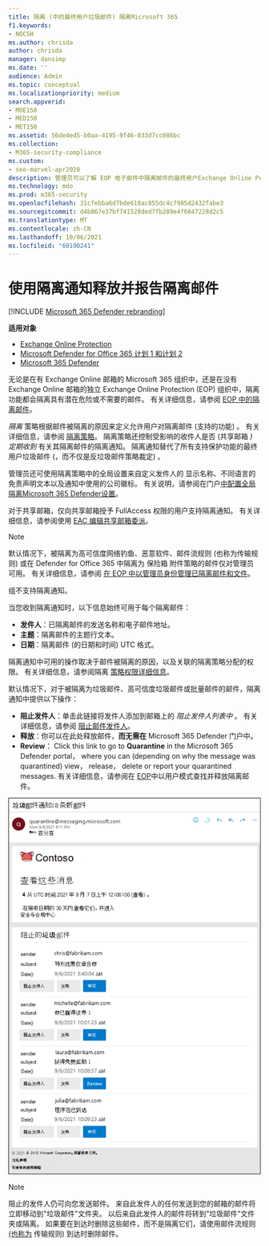 ```yaml
---
title: 隔离 (中的最终用户垃圾邮件) 隔离Microsoft 365
f1.keywords:
- NOCSH
ms.author: chrisda
author: chrisda
manager: dansimp
ms.date: ''
audience: Admin
ms.topic: conceptual
ms.localizationpriority: medium
search.appverid:
- MOE150
- MED150
- MET150
ms.assetid: 56de4ed5-b0aa-4195-9f46-033d7cc086bc
ms.collection:
- M365-security-compliance
ms.custom:
- seo-marvel-apr2020
description: 管理员可以了解 EOP 电子邮件中隔离邮件的最终用户Exchange Online Protection () 。
ms.technology: mdo
ms.prod: m365-security
ms.openlocfilehash: 31cfebba6d7bde610ac855dc4c7985d2432fabe3
ms.sourcegitcommit: d4b867e37bf741528ded7fb289e4f6847228d2c5
ms.translationtype: MT
ms.contentlocale: zh-CN
ms.lasthandoff: 10/06/2021
ms.locfileid: "60190241"
---
```

# <a name="use-quarantine-notifications-to-release-and-report-quarantined-messages"></a>使用隔离通知释放并报告隔离邮件

[!INCLUDE [Microsoft 365 Defender rebranding](../includes/microsoft-defender-for-office.md)]

**适用对象**
- [Exchange Online Protection](exchange-online-protection-overview.md)
- [Microsoft Defender for Office 365 计划 1 和计划 2](defender-for-office-365.md)
- [Microsoft 365 Defender](../defender/microsoft-365-defender.md)

无论是在有 Exchange Online 邮箱的 Microsoft 365 组织中，还是在没有 Exchange Online 邮箱的独立 Exchange Online Protection (EOP) 组织中，隔离功能都会隔离具有潜在危险或不需要的邮件。 有关详细信息，请参阅 [EOP 中的隔离邮件](quarantine-email-messages.md)。

_隔离_ 策略根据邮件被隔离的原因来定义允许用户对隔离邮件 (支持的功能) 。 有关详细信息，请参阅 [隔离策略](quarantine-policies.md)。 隔离策略还控制受影响的收件人是否 (共享邮箱 _) 定期收到_ 有关其隔离邮件的隔离通知。 隔离通知替代了所有支持保护功能的最终用户垃圾邮件 (，而不仅是反垃圾邮件策略裁定) 。

管理员还可使用隔离策略中的全局设置来自定义发件人的 显示名称、不同语言的免责声明文本以及通知中使用的公司徽标。 有关说明，请参阅在门户[中配置全局隔离Microsoft 365 Defender设置](quarantine-policies.md#configure-global-quarantine-notification-settings-in-the-microsoft-365-defender-portal)。

对于共享邮箱，仅向共享邮箱授予 FullAccess 权限的用户支持隔离通知。 有关详细信息，请参阅使用 [EAC 编辑共享邮箱委派](/Exchange/collaboration-exo/shared-mailboxes#use-the-eac-to-edit-shared-mailbox-delegation)。

> [!NOTE]
> 默认情况下，被隔离为高可信度网络钓鱼、恶意软件、邮件流规则 (也称为传输规则) 或在 Defender for Office 365 中隔离为 保险箱 附件策略的邮件仅对管理员可用。 有关详细信息，请参阅 [在 EOP 中以管理员身份管理已隔离邮件和文件](manage-quarantined-messages-and-files.md)。
>
> 组不支持隔离通知。

当您收到隔离通知时，以下信息始终可用于每个隔离邮件：

- **发件人**：已隔离邮件的发送名称和电子邮件地址。
- **主题**：隔离邮件的主题行文本。
- **日期**：隔离邮件 (的日期和时间) UTC 格式。

隔离通知中可用的操作取决于邮件被隔离的原因，以及关联的隔离策略分配的权限。 有关详细信息，请参阅隔离 [策略权限详细信息](quarantine-policies.md#quarantine-policy-permission-details)。

默认情况下，对于被隔离为垃圾邮件、高可信度垃圾邮件或批量邮件的邮件，隔离通知中提供以下操作：

- **阻止发件人**：单击此链接将发件人添加到邮箱上的 _阻止发件人列表中_ 。 有关详细信息，请参阅 [阻止邮件发件人](https://support.microsoft.com/office/b29fd867-cac9-40d8-aed1-659e06a706e4)。
- **释放**：你可以在此处释放邮件，**而无需在** Microsoft 365 Defender 门户中。
- **Review**： Click this link to go to **Quarantine** in the Microsoft 365 Defender portal， where you can (depending on why the message was quarantined) view， release， delete or report your quarantined messages. 有关详细信息，请参阅在 [EOP](find-and-release-quarantined-messages-as-a-user.md)中以用户模式查找并释放隔离邮件。

![示例隔离通知。](../../media/end-user-spam-notification.png)

> [!NOTE]
> 阻止的发件人仍可向您发送邮件。 来自此发件人的任何发送到您的邮箱的邮件将立即移动到"垃圾邮件"文件夹。 以后来自此发件人的邮件将转到"垃圾邮件"文件夹或隔离。 如果要在到达时删除这些邮件，而不是隔离它们，请使用邮件流规则 [ (也称为](/exchange/security-and-compliance/mail-flow-rules/mail-flow-rules) 传输规则) 到达时删除邮件。

